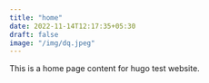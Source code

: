 ```yaml
---
title: "home"
date: 2022-11-14T12:17:35+05:30
draft: false
image: "/img/dq.jpeg"
---
```


This is a home page content for hugo test website.

